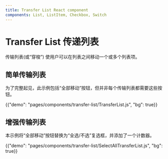 ```yaml
---
title: Transfer List React component
components: List, ListItem, Checkbox, Switch
---
```


# Transfer List 传递列表

<p class="description">传输列表(或“穿梭”) 使用户可以在列表之间移动一个或多个列表项。</p>

## 简单传输列表

为了完整起见，此示例包括“全部移动”按钮，但并非每个传输列表都需要这些按钮。

{{"demo": "pages/components/transfer-list/TransferList.js", "bg": true}}

## 增强传输列表

本示例将“全部移动”按钮替换为“全选/不选”复选框，并添加了一个计数器。

{{"demo": "pages/components/transfer-list/SelectAllTransferList.js", "bg": true}}